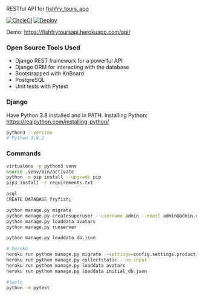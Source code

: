RESTful API for [fishfry_tours_app](https://github.com/altherlex/fishfry_tours_app)

[![CircleCI](https://circleci.com/gh/altherlex/fishfry_tours_api/tree/master.svg?style=svg)](https://circleci.com/gh/altherlex/fishfry_tours_api/tree/master)
[![Deploy](https://www.herokucdn.com/deploy/button.svg)](https://fishfrytoursapi.herokuapp.com/api/)

Demo: https://fishfrytoursapi.herokuapp.com/api/

### Open Source Tools Used

- Django REST framework for a powerful API
- Django ORM for interacting with the database
- Bootstrapped with KnBoard
- PostgreSQL
- Unit tests with Pytest

### Django

Have Python 3.8 installed and in PATH.
Installing Python: https://realpython.com/installing-python/

```sh
python3 --version
# Python 3.8.2
```

### Commands
```sh
virtualenv -p python3 venv
source .venv/bin/activate
python -m pip install --upgrade pip
pip3 install -r requirements.txt

psql
CREATE DATABASE fryfish;

python manage.py migrate
python manage.py createsuperuser --username admin --email admin@admin.com
python manage.py loaddata avatars
python manage.py runserver

python manage.py loaddata db.json

# heroku
heroku run python manage.py migrate --settings=config.settings.production 
heroku run python manage.py collectstatic --no-input 
heroku run python manage.py loaddata avatars
heroku run python manage.py loaddata initial_db.json

#tests
python -m pytest
```